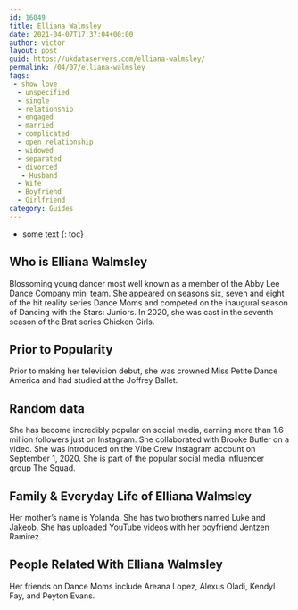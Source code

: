 ```yaml
---
id: 16049
title: Elliana Walmsley
date: 2021-04-07T17:37:04+00:00
author: victor
layout: post
guid: https://ukdataservers.com/elliana-walmsley/
permalink: /04/07/elliana-walmsley
tags:
 - show love
  - unspecified
  - single
  - relationship
  - engaged
  - married
  - complicated
  - open relationship
  - widowed
  - separated
  - divorced
   - Husband
  - Wife
  - Boyfriend
  - Girlfriend
category: Guides
---
```


* some text
{: toc}


## Who is Elliana Walmsley



Blossoming young dancer most well known as a member of the Abby Lee Dance Company mini team. She appeared on seasons six, seven and eight of the hit reality series Dance Moms and competed on the inaugural season of Dancing with the Stars: Juniors. In 2020, she was cast in the seventh season of the Brat series Chicken Girls. 

                
                
                
## Prior to Popularity



Prior to making her television debut, she was crowned Miss Petite Dance America and had studied at the Joffrey Ballet.

                
                
                
## Random data



She has become incredibly popular on social media, earning more than 1.6 million followers just on Instagram. She collaborated with Brooke Butler on a video. She was introduced on the Vibe Crew Instagram account on September 1, 2020. She is part of the popular social media influencer group The Squad.

                
                
                
## Family & Everyday Life of Elliana Walmsley



Her mother&#8217;s name is Yolanda. She has two brothers named Luke and Jakeob. She has uploaded YouTube videos with her boyfriend Jentzen Ramirez.

                
                
                
## People Related With Elliana Walmsley



Her friends on Dance Moms include Areana Lopez, Alexus Oladi, Kendyl Fay, and Peyton Evans. 

                
              
            
          
          
          